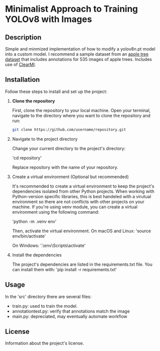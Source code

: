 # Minimalist Approach to Training YOLOv8 with Images

## Description

Simple and minmized implementation of how to modify a yolov8n.pt model into a custom model. 
I recommend a sample dataset from an [apple tree dataset](https://github.com/RoyVoetman/generated-apple-trees-fine-tuning) that includes annotations for 535 images of apple trees. Includes use of [ClearMl](https://clear.ml/docs/latest/docs/getting_started/mlops/mlops_first_steps/?utm_campaign=Signup%20Onboarding&utm_medium=email&_hsmi=234908432&_hsenc=p2ANqtz-9su_0Lu03rS1PJgSus3HmJKQoVU1VMAzfp3BM7Vje904BzFpog3MILNiHCETGbXXyTluuHVLQ374r5hbBjb8loARXwmA&utm_content=234908432&utm_source=hs_automation). 

## Installation

Follow these steps to install and set up the project:

1. **Clone the repository**

   First, clone the repository to your local machine. Open your terminal, navigate to the directory where you want to clone the repository and run:

   ```bash
   git clone https://github.com/username/repository.git

2. Navigate to the project directory

    Change your current directory to the project's directory:

    'cd repository'

    Replace repository with the name of your repository.

3. Create a virtual environment (Optional but recommended)

    It's recommended to create a virtual environment to keep the project's dependencies isolated from other Python projects. When working with Python-version specific libraries, this is best handeled with a virutual environment so there are not conflicts with other projects on your machine. If you're using venv module, you can create a virtual environment using the following command:

    'python -m .venv env'

    Then, activate the virtual environment. On macOS and Linux:
    'source env/bin/activate'

    On Windows:
    '.\env\Scripts\activate'

4. Install the dependencies

    The project's dependencies are listed in the requirements.txt file. You can install them with:
    'pip install -r requirements.txt' 

## Usage

In the 'src' directory there are several files:
* train.py: used to train the model.
* annotationtest.py: verify that annotations match the image
* main.py: depreciated, may eventually automate workflow

## License

Information about the project's license.
